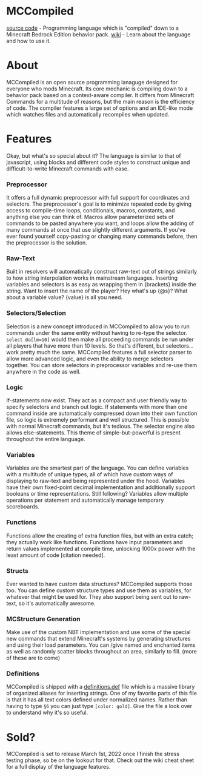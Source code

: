 # MCCompiled
[source code](https://github.com/7UKECREAT0R/MCCompiledSource) - Programming language which is "compiled" down to a Minecraft Bedrock Edition behavior pack.
[wiki](https://github.com/7UKECREAT0R/MCCompiled/wiki) - Learn about the language and how to use it.

# About
MCCompiled is an open source programming lanaguge designed for everyone who mods Minecraft. Its core mechanic is compiling down to a behavior pack based on a context-aware compiler. It differs from Minecraft Commands for a multitude of reasons, but the main reason is the efficiency of code. The compiler features a large set of options and an IDE-like mode which watches files and automatically recompiles when updated.

# Features
Okay, but what's so special about it? The language is similar to that of javascript, using blocks and different code styles to construct unique and difficult-to-write Minecraft commands with ease.

### Preprocessor
It offers a full dynamic preprocessor with full support for coordinates and selectors. The preprocessor's goal is to minimize repeated code by giving access to compile-time loops, conditionals, macros, constants, and anything else you can think of. Macros allow parameterized sets of commands to be pasted anywhere you want, and loops allow the adding of many commands at once that use slightly different arguments. If you've ever found yourself copy-pasting or changing many commands before, then the preprocessor is the solution.

### Raw-Text
Built in resolvers will automatically construct raw-text out of strings similarly to how string interpolation works in mainstream languages. Inserting variables and selectors is as easy as wrapping them in {brackets} inside the string. Want to insert the name of the player? Hey what's up {@s}? What about a variable value? {value} is all you need.

### Selectors/Selection
Selection is a new concept introduced in MCCompiled to allow you to run commands under the same entity without having to re-type the selector. `select @a[lm=10]` would then make all proceeding commands be run under all players that have more than 10 levels. So that's different, but selectors... work pretty much the same. MCCompiled features a full selector parser to allow more advanced logic, and even the ability to merge selectors together. You can store selectors in preprocessor variables and re-use them anywhere in the code as well.

### Logic
If-statements now exist. They act as a compact and user friendly way to specify selectors and branch out logic. If statements with more than one command inside are automatically compressed down into their own function file, so logic is extremely performant and well structured. This is possible with normal Minecraft commands, but it's tedious. The selector engine also allows else-statements. This theme of simple-but-powerful is present throughout the entire language.

### Variables
Variables are the smartest part of the language. You can define variables with a multitude of unique types, all of which have custom ways of displaying to raw-text and being represented under the hood. Variables have their own fixed-point decimal implementation and additionally support booleans or time representations. Still following? Variables allow multiple operations per statement and automatically manage temporary scoreboards.

### Functions
Functions allow the creating of extra function files, but with an extra catch; they actually work like functions. Functions have input parameters and return values implemented at compile time, unlocking 1000x power with the least amount of code \[citation needed\].

### Structs
Ever wanted to have custom data structures? MCCompiled supports those too. You can define custom structure types and use them as variables, for whatever that might be used for. They also support being sent out to raw-text, so it's automatically awesome.

### MCStructure Generation
Make use of the custom NBT implementation and use some of the special new commands that extend Minecraft's systems by generating structures and using their load parameters. You can /give named and enchanted items as well as randomly scatter blocks throughout an area, similarly to fill. (more of these are to come)

### Definitions
MCCompiled is shipped with a [definitions.def](https://github.com/7UKECREAT0R/MCCompiledSource/blob/master/mc-compiled/definitions.def) file which is a massive library of organized aliases for inserting strings. One of my favorite parts of this file is that it has all text colors defined under normalized names. Rather than having to type `§6` you can just type `[color: gold]`. Give the file a look over to understand why it's so useful.

# Sold?
MCCompiled is set to release March 1st, 2022 once I finish the stress testing phase, so be on the lookout for that. Check out the wiki cheat sheet for a full display of the language features.
